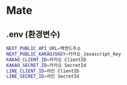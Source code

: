 # Mate

## .env (환경변수)

```bash
NEXT_PUBLIC_API_URL=백엔드주소
NEXT_PUBLIC_KAKAOJSKEY=카카오_Javascript_Key
KAKAO_CLIENT_ID=카카오 ClientID
KAKAO_SECRET_ID=카카오 SecretId
LINE_CLIENT_ID=라인 ClientID
LINE_SECRET_ID=라인 SecretId
```
